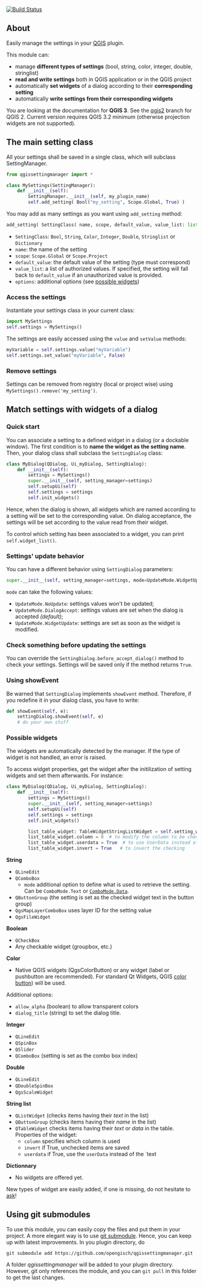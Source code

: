 [![Build Status](https://travis-ci.org/opengisch/qgissettingmanager.svg?branch=master)](https://travis-ci.org/opengisch/qgissettingmanager)

## About

Easily manage the settings in your [QGIS](http://www.qgis.org) plugin.

This module can:

* manage **different types of settings** (bool, string, color, integer, double, stringlist)
* **read and write settings** both in QGIS application or in the QGIS project
* automatically **set widgets** of a dialog according to their **corresponding setting**
* automatically **write settings from their corresponding widgets**

You are looking at the documentation for **QGIS 3**. See the [qgis2](https://github.com/opengisch/qgissettingmanager/tree/qgis2) branch for QGIS 2.
Current version requires QGIS 3.2 minimum (otherwise projection widgets are not supported).


## The main setting class

All your settings shall be saved in a single class, which will subclass SettingManager.

```python
from qgissettingmanager import *

class MySettings(SettingManager):
    def __init__(self):
        SettingManager.__init__(self, my_plugin_name)
        self.add_setting( Bool("my_setting", Scope.Global, True) )
```

You may add as many settings as you want using `add_setting` method:

```python
add_setting( SettingClass( name, scope, default_value, value_list: list = None, **options ) )
```

* `SettingClass`: `Bool`, `String`, `Color`, `Integer`, `Double`, `Stringlist` or `Dictionary`
* `name`: the name of the setting
* `scope`: `Scope.Global` or `Scope.Project`
* `default_value`: the default value of the setting (type must correspond)
* `value_list`: a list of authorized values. 
If specified, the setting will fall back to `default_value` if an unauthorized value is provided.
* `options`: additional options (see [possible widgets](#possiblewidgets))

### Access the settings

Instantiate your settings class in your current class:

```python
import MySettings
self.settings = MySettings()
```

The settings are easily accessed using the `value` and `setValue` methods:

```python
myVariable = self.settings.value("myVariable")
self.settings.set_value("myVariable", False)
```

### Remove settings

Settings can be removed from registry (local or project wise) using `MySettings().remove('my_setting')`.


## Match settings with widgets of a dialog

### Quick start

You can associate a setting to a defined widget in a dialog (or a dockable window). The first condition is to **name the widget as the setting name**.
Then, your dialog class shall subclass the `SettingDialog` class:

```python
class MyDialog(QDialog, Ui_myDialog, SettingDialog):
    def __init__(self):
        settings = MySettings()
        super.__init__(self, setting_manager=settings)
        self.setupUi(self)
        self.settings = settings
        self.init_widgets()
```

Hence, when the dialog is shown, all widgets which are named according to a  setting will be set to the corresponding value. On dialog acceptance, the settings will be set according to the value read from their widget.

To control which setting has been associated to a widget, you can print `self.widget_list()`.

### Settings' update behavior

You can have a different behavior using `SettingDialog` parameters:

```python
super.__init__(self, setting_manager=settings, mode=UpdateMode.WidgetUpdate)
```

`mode` can take the following values:

* `UpdateMode.NoUpdate`: settings values won't be updated;
* `UpdateMode.DialogAccept`: settings values are set when the dialog is accepted _(default)_;
* `UpdateMode.WidgetUpdate`: settings are set as soon as the widget is modified.

### Check something before updating the settings

You can override the `SettingDialog.before_accept_dialog()` method to check your settings.
Settings will be saved only if the method returns `True`.

### Using showEvent

Be warned that `SettingDialog` implements `showEvent` method. Therefore, if you redefine it in your dialog class, you have to write:

```python
def showEvent(self, e):
    settingDialog.showEvent(self, e)
    # do your own stuff
```


### Possible widgets
<a name="possiblewidgets"/>

The widgets are automatically detected by the manager. If the type of widget is not handled, an error is raised.

To access widget properties, get the widget after the initilization of setting widgets and set them afterwards.
For instance:

```python
class MyDialog(QDialog, Ui_myDialog, SettingDialog):
    def __init__(self):
        settings = MySettings()
        super.__init__(self, setting_manager=settings)
        self.setupUi(self)
        self.settings = settings
        self.init_widgets()

        list_table_widget: TableWidgetStringListWidget = self.setting_widget('my_list')
        list_table_widget.column = 0  # to modify the column to be checked
        list_table_widget.userdata = True  # to use UserData instead of Text
        list_table_widget.invert = True   # to invert the checking 
```


**String**

* `QLineEdit`
* `QComboBox` 
    * `mode` additional option to define what is used to retrieve the setting. Can be `ComboMode.Text` or [`ComboMode.Data`](http://qt-project.org/doc/qt-5/qcombobox.html#itemData).
* `QButtonGroup` (the setting is set as the checked widget text in the button group)
* `QgsMapLayerComboBox` uses layer ID for the setting value
* `QgsFileWidget`

**Boolean**

* `QCheckBox`
* Any checkable widget (groupbox, etc.)

**Color**

* Native QGIS widgets (QgsColorButton) or any widget (label or pushbutton are recommended). For standard Qt Widgets, QGIS [color button](http://qgis.org/api/classQgsColorButton.html)) will be used. 

Additional options:
* `allow_alpha` (boolean) to allow transparent colors
* `dialog_title` (string) to set the dialog title.

**Integer**

* `QLineEdit`
* `QSpinBox`
* `QSlider`
* `QComboBox` (setting is set as the combo box index)

**Double**

* `QLineEdit`
* `QDoubleSpinBox`
* `QgsScaleWidget`

**String list**

* `QListWidget` (checks items having their _text_ in the list)
* `QButtonGroup` (checks items having their _name_ in the list)
* `QTableWidget` checks items having their _text_ or _data_ in the table. Properties of the widget:
  * `column` specifies which column is used
  * `invert` if True, unchecked items are saved
  * `userdata` if True, use the `userData` instead of the `text
  
**Dictionnary**

* No widgets are offered yet.

New types of widget are easily added, if one is missing, do not hesitate to [ask](https://github.com/opengisch/qgissettingmanager/issues)!


## Using git submodules

To use this module, you can easily copy the files and put them in your project.
A more elegant way is to use [git submodule](http://git-scm.com/book/en/Git-Tools-Submodules). Hence, you can keep up with latest improvements. In you plugin directory, do

```
git submodule add https://github.com/opengisch/qgissettingmanager.git
```

A folder _qgissettingmanager_ will be added to your plugin directory. 
However, git only references the module, and you can `git pull` in this folder to get the last changes.
